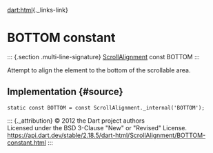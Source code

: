 [dart:html](../../dart-html/dart-html-library){._links-link}

BOTTOM constant
===============

::: {.section .multi-line-signature}
[ScrollAlignment](../scrollalignment-class) const BOTTOM
:::

Attempt to align the element to the bottom of the scrollable area.

Implementation {#source}
--------------

``` {.language-dart data-language="dart"}
static const BOTTOM = const ScrollAlignment._internal('BOTTOM');
```

::: {._attribution}
© 2012 the Dart project authors\
Licensed under the BSD 3-Clause \"New\" or \"Revised\" License.\
<https://api.dart.dev/stable/2.18.5/dart-html/ScrollAlignment/BOTTOM-constant.html>
:::
